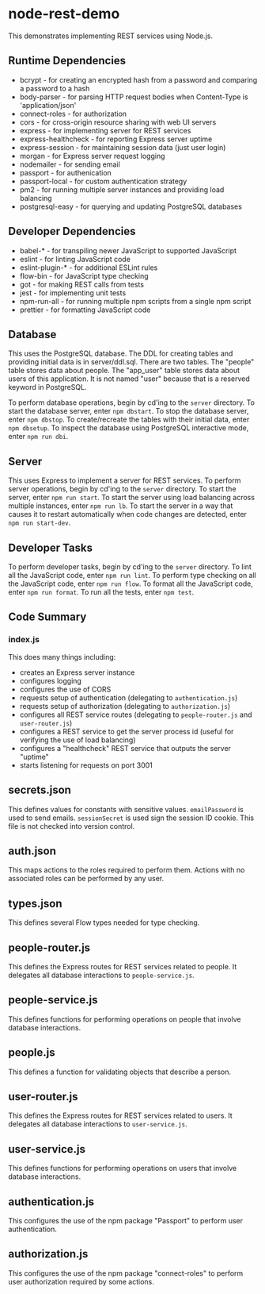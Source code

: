 # node-rest-demo

This demonstrates implementing REST services using Node.js.

## Runtime Dependencies

* bcrypt - for creating an encrypted hash from a password
    and comparing a password to a hash
* body-parser - for parsing HTTP request bodies
    when Content-Type is 'application/json'
* connect-roles - for authorization
* cors - for cross-origin resource sharing with web UI servers
* express - for implementing server for REST services
* express-healthcheck - for reporting Express server uptime
* express-session - for maintaining session data (just user login)
* morgan - for Express server request logging
* nodemailer - for sending email
* passport - for authenication
* passport-local - for custom authentication strategy
* pm2 - for running multiple server instances and providing load balancing
* postgresql-easy - for querying and updating PostgreSQL databases

## Developer Dependencies

* babel-* - for transpiling newer JavaScript to supported JavaScript
* eslint - for linting JavaScript code
* eslint-plugin-* - for additional ESLint rules
* flow-bin - for JavaScript type checking
* got - for making REST calls from tests
* jest - for implementing unit tests
* npm-run-all - for running multiple npm scripts from a single npm script
* prettier - for formatting JavaScript code

## Database

This uses the PostgreSQL database.
The DDL for creating tables and providing initial data is in server/ddl.sql.
There are two tables.
The "people" table stores data about people.
The "app_user" table stores data about users of this application.
It is not named "user" because that is a reserved keyword in PostgreSQL.

To perform database operations, begin by cd'ing to the `server` directory.
To start the database server, enter `npm dbstart`.
To stop the database server, enter `npm dbstop`.
To create/recreate the tables with their initial data,
enter `npm dbsetup`.
To inspect the database using PostgreSQL interactive mode,
enter `npm run dbi`.

## Server

This uses Express to implement a server for REST services.
To perform server operations, begin by cd'ing to the `server` directory.
To start the server, enter `npm run start`.
To start the server using load balancing across multiple instances,
enter `npm run lb`.
To start the server in a way that causes it to
restart automatically when code changes are detected,
enter `npm run start-dev`.

## Developer Tasks

To perform developer tasks, begin by cd'ing to the `server` directory.
To lint all the JavaScript code, enter `npm run lint`.
To perform type checking on all the JavaScript code, enter `npm run flow`.
To format all the JavaScript code, enter `npm run format`.
To run all the tests, enter `npm test`.

## Code Summary

### index.js

This does many things including:

* creates an Express server instance
* configures logging
* configures the use of CORS
* requests setup of authentication
  (delegating to `authentication.js`)
* requests setup of authorization
  (delegating to `authorization.js`)
* configures all REST service routes
  (delegating to `people-router.js` and `user-router.js`)
* configures a REST service to get the server process id
  (useful for verifying the use of load balancing)
* configures a "healthcheck" REST service
  that outputs the server "uptime"
* starts listening for requests on port 3001

## secrets.json

This defines values for constants with sensitive values.
`emailPassword` is used to send emails.
`sessionSecret` is used sign the session ID cookie.
This file is not checked into version control.

## auth.json

This maps actions to the roles required to perform them.
Actions with no associated roles can be performed by any user.

## types.json

This defines several Flow types needed for type checking.

## people-router.js

This defines the Express routes for REST services related to people.
It delegates all database interactions to `people-service.js`.

## people-service.js

This defines functions for performing operations on people
that involve database interactions.

## people.js

This defines a function for validating objects that describe a person.

## user-router.js

This defines the Express routes for REST services related to users.
It delegates all database interactions to `user-service.js`.

## user-service.js

This defines functions for performing operations on users
that involve database interactions.

## authentication.js

This configures the use of the npm package "Passport"
to perform user authentication.

## authorization.js

This configures the use of the npm package "connect-roles"
to perform user authorization required by some actions.